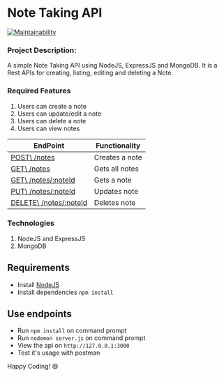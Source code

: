 # Note Taking API

[![Maintainability](https://api.codeclimate.com/v1/badges/fcf3ca54d90836a6a52d/maintainability)](https://codeclimate.com/github/SoniaRMK/ToDo-NodeJS/maintainability)

### Project Description:
A simple Note Taking API using NodeJS, ExpressJS and MongoDB. It is a Rest APIs for creating, listing, editing and deleting a Note.

### Required Features
  1.	Users can create a note
  2.	Users can update/edit a note
  3.	Users can delete a note
  4.	Users can view notes

| EndPoint                                              | Functionality                                    |
| ----------------------------------------------------- | ------------------------------------------------ |
| [POST\     /notes](#)                    | Creates a note |
| [GET\      /notes](#)                    | Gets all notes |
| [GET\      /notes/:noteId](#)            | Gets a note    |
| [PUT\      /notes/:noteId](#)            | Updates note   |
| [DELETE\   /notes/:noteId](#)            | Deletes note   |

### Technologies
1. NodeJS and ExpressJS
2. MongoDB

## Requirements

* Install [NodeJS](https://nodejs.org/en/download/)
* Install dependencies `npm install`

## Use endpoints

* Run `npm install` on command prompt
* Run `nodemon server.js` on command prompt
* View the api on `http://127.0.0.1:3000`
* Test it's usage with postman

Happy Coding! :smile:
